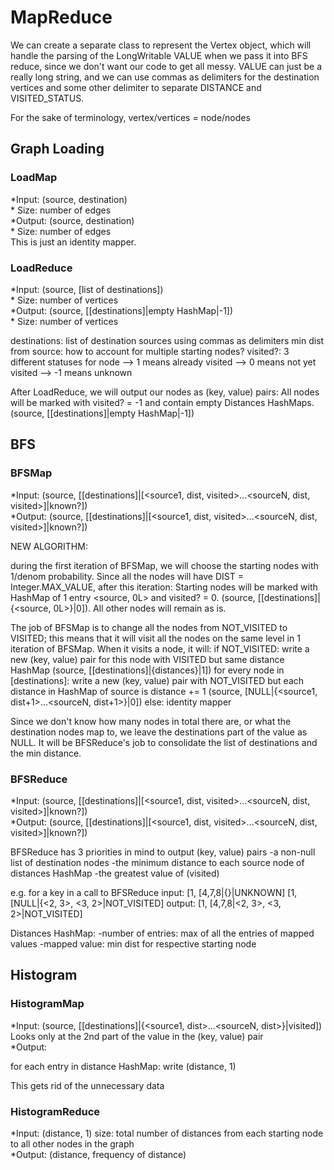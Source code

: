 MapReduce
=========

We can create a separate class to represent the Vertex object, which will handle the parsing of the LongWritable VALUE when we pass it into BFS reduce, since we don't want our code to get all messy. VALUE can just be a really long string, and we can use commas as delimiters for the destination vertices and some other delimiter to separate DISTANCE and VISITED_STATUS.

For the sake of terminology, vertex/vertices = node/nodes

## Graph Loading
### LoadMap
*Input: (source, destination)  
    * Size: number of edges  
*Output: (source, destination)   
    * Size: number of edges  
This is just an identity mapper.  

### LoadReduce
*Input: (source, [list of destinations])  
    * Size: number of vertices  
*Output: (source, [[destinations]|empty HashMap|-1])  
    * Size: number of vertices

destinations: list of destination sources using commas as delimiters
min dist from source: how to account for multiple starting nodes?
visited?: 3 different statuses for node
--> 1 means already visited
--> 0 means not yet visited
--> -1 means unknown

After LoadReduce, we will output our nodes as (key, value) pairs:
All nodes will be marked with visited? = -1 and contain empty Distances HashMaps.
    	  (source, [[destinations]|empty HashMap|-1])

## BFS
### BFSMap  
*Input: (source, [[destinations]|[<source1, dist, visited>...<sourceN, dist, visited>]|known?])  
*Output: (source, [[destinations]|[<source1, dist, visited>...<sourceN, dist, visited>]|known?])

NEW ALGORITHM:

during the first iteration of BFSMap, we will choose the starting nodes with 1/denom probability. Since all the nodes will have DIST = Integer.MAX_VALUE, after this iteration:
   Starting nodes will be marked with HashMap of 1 entry <source, 0L> and visited? = 0.
	 (source, [[destinations]|{<source, 0L>}|0]).
All other nodes will remain as is.

The job of BFSMap is to change all the nodes from NOT_VISITED to VISITED; this means that it will visit all the nodes on the same level in 1 iteration of BFSMap. When it visits a node, it will:
if NOT_VISITED:
   write a new (key, value) pair for this node with VISITED but same distance HashMap
   (source, [[destinations]|{distances}|1])
   for every node in [destinations]:
       write a new (key, value) pair with NOT_VISITED but each distance in HashMap of source is distance += 1
       (source, [NULL|{<source1, dist+1>...<sourceN, dist+1>}|0])
else:
   identity mapper

Since we don't know how many nodes in total there are, or what the destination nodes map to, we leave the destinations part of the value as NULL. It will be BFSReduce's job to consolidate the list of destinations and the min distance.


### BFSReduce
*Input: (source, [[destinations]|[<source1, dist, visited>...<sourceN, dist, visited>]|known?])  
*Output: (source, [[destinations]|[<source1, dist, visited>...<sourceN, dist, visited>]|known?])

BFSReduce has 3 priorities in mind to output (key, value) pairs
-a non-null list of destination nodes
-the minimum distance to each source node of distances HashMap
-the greatest value of (visited)

e.g. for a key in a call to BFSReduce
input:
[1, [4,7,8|{}|UNKNOWN]
[1, [NULL|{<2, 3>, <3, 2>|NOT_VISITED]
output:
[1, [4,7,8|<2, 3>, <3, 2>|NOT_VISITED]

Distances HashMap:
-number of entries: max of all the entries of mapped values
-mapped value: min dist for respective starting node

## Histogram
### HistogramMap
*Input: (source, [[destinations]|{<source1, dist>...<sourceN, dist>}|visited])
	Looks only at the 2nd part of the value in the (key, value) pair  
*Output:

for each entry in distance HashMap:
    write (distance, 1)

This gets rid of the unnecessary data  

### HistogramReduce
*Input: (distance, 1)
size: total number of distances from each starting node to all other nodes in the graph  
*Output: (distance, frequency of distance)

